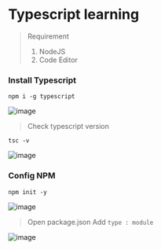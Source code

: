 # Typescript learning

> Requirement 
> 1. NodeJS
> 2. Code Editor

### Install Typescript 
```
npm i -g typescript
```

![image](https://github.com/user-attachments/assets/f366605a-fb81-494b-bb7a-e31a7172374a)

> Check typescript version
```
tsc -v
```

![image](https://github.com/user-attachments/assets/f9b10824-2bba-4ccd-8680-22175d8c182b)

### Config NPM 
```
npm init -y
```

![image](https://github.com/user-attachments/assets/51525916-1b47-42c6-882e-60fe8a41b0c7)

> Open package.json
> Add `type : module`

![image](https://github.com/user-attachments/assets/3aa2497b-4cec-44b6-ae68-0d4599eee36b)
